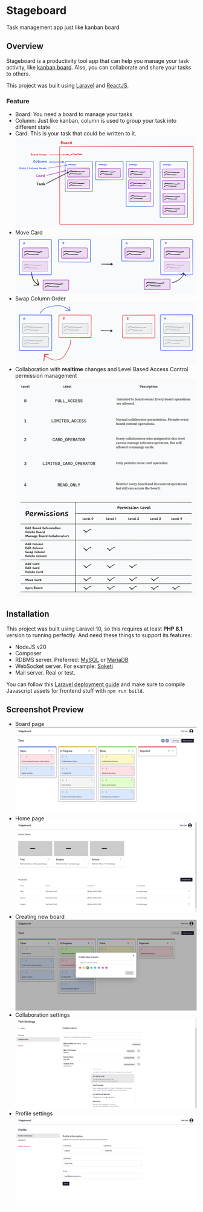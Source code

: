 # Stageboard

Task management app just like kanban board

## Overview

Stageboard is a productivity tool app that can help you manage your task activity, like [kanban board](https://en.wikipedia.org/wiki/Kanban_board). Also, you can collaborate and share your tasks to others.

This project was built using [Laravel](https://laravel.com) and [ReactJS](https://react.dev/).

### Feature
- Board: You need a board to manage your tasks
- Column: Just like kanban, column is used to group your task into different state
- Card: This is your task that could be written to it.
![Board illustration](docs/img/board-illustration.png)
- Move Card
![Move card illustration](docs/img/move-card-illustration.png)
- Swap Column Order
![Swap column illustration](docs/img/swap-column-illustration.png)
- Collaboration with **realtime** changes and Level Based Access Control permission management
![Permission level](docs/img/permission-level.png)
![Permission table](docs/img/permission-table.png)

## Installation
This project was built using Laravel 10, so this requires at least **PHP 8.1** version to running perfectly. And need these things to support its features:
- NodeJS v20
- Composer
- RDBMS server. Preferred: [MySQL](https://www.mysql.com/) or [MariaDB](https://mariadb.org/)
- WebSocket server. For example: [Soketi](https://soketi.app/)
- Mail server. Real or test.

You can follow this [Laravel deployment guide](https://laravel.com/docs/10.x/deployment) and make sure to compile Javascript assets for frontend stuff with `npm run build`.

## Screenshot Preview

- Board page
![Board page screenshot](docs/img/board-page_screenshot.png)
- Home page
![Home page screenshot](docs/img/home-page_screenshot.png)
- Creating new board
![Creating new board screenshot](docs/img/showing-create-board-modal-in-board-page_screenshot.png)
- Collaboration settings
![Collaboration settings screenshot](docs/img/board-collaborations-settings-page_screenshot.png)
- Profile settings
![Profile settings screenshot](docs/img/profile-settings-page_screenshot.png)
